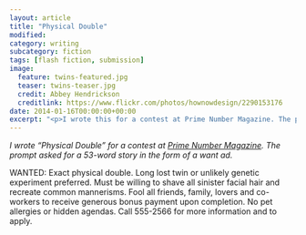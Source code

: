 ```yaml
---
layout: article
title: "Physical Double"
modified:
category: writing
subcategory: fiction
tags: [flash fiction, submission]
image:
  feature: twins-featured.jpg
  teaser: twins-teaser.jpg
  credit: Abbey Hendrickson
  creditlink: https://www.flickr.com/photos/hownowdesign/2290153176
date: 2014-01-16T00:00:00+00:00
excerpt: "<p>I wrote this for a contest at Prime Number Magazine. The prompt asked for a 53-word story in the form of a want ad.</p>"
---
```


*I wrote &#8220;Physical Double&#8221; for a contest at [Prime Number Magazine](http://www.primenumbermagazine.com). The prompt asked for a 53-word story in the form of a want ad.*

<!-- more -->

WANTED: Exact physical double. Long lost twin or unlikely genetic experiment preferred. Must be willing to shave all sinister facial hair and recreate common mannerisms. Fool all friends, family, lovers and co-workers to receive generous bonus payment upon completion. No pet allergies or hidden agendas. Call 555-2566 for more information and to apply.